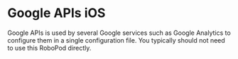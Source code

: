 # Google APIs iOS

Google APIs is used by several Google services such as Google Analytics to configure them in a single configuration file. 
You typically should not need to use this RoboPod directly.
